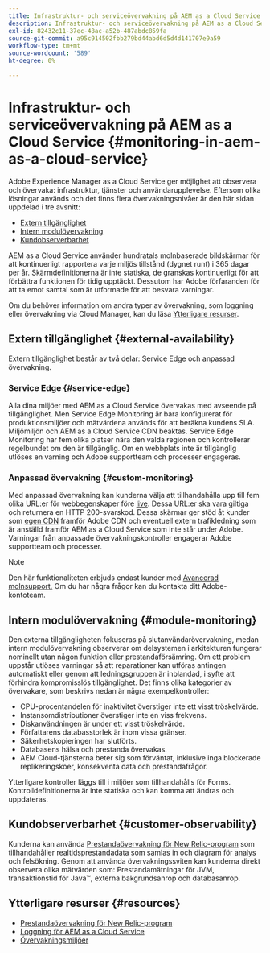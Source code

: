 ```yaml
---
title: Infrastruktur- och serviceövervakning på AEM as a Cloud Service
description: Infrastruktur- och serviceövervakning på AEM as a Cloud Service
exl-id: 82432c11-37ec-48ac-a52b-487abdc859fa
source-git-commit: a95c914502fbb279bd44abd6d5d4d141707e9a59
workflow-type: tm+mt
source-wordcount: '589'
ht-degree: 0%

---
```


# Infrastruktur- och serviceövervakning på AEM as a Cloud Service {#monitoring-in-aem-as-a-cloud-service}

Adobe Experience Manager as a Cloud Service ger möjlighet att observera och övervaka: infrastruktur, tjänster och användarupplevelse. Eftersom olika lösningar används och det finns flera övervakningsnivåer är den här sidan uppdelad i tre avsnitt:

* [Extern tillgänglighet](#external-availability)
* [Intern modulövervakning](#module-monitoring)
* [Kundobserverbarhet](#customer-observability)

AEM as a Cloud Service använder hundratals molnbaserade bildskärmar för att kontinuerligt rapportera varje miljös tillstånd (dygnet runt) i 365 dagar per år. Skärmdefinitionerna är inte statiska, de granskas kontinuerligt för att förbättra funktionen för tidig upptäckt. Dessutom har Adobe förfaranden för att ta emot samtal som är utformade för att besvara varningar.

Om du behöver information om andra typer av övervakning, som loggning eller övervakning via Cloud Manager, kan du läsa [Ytterligare resurser](#resources).

## Extern tillgänglighet {#external-availability}

Extern tillgänglighet består av två delar: Service Edge och anpassad övervakning.

### Service Edge {#service-edge}

Alla dina miljöer med AEM as a Cloud Service övervakas med avseende på tillgänglighet. Men Service Edge Monitoring är bara konfigurerat för produktionsmiljöer och mätvärdena används för att beräkna kundens SLA. Miljömiljön och AEM as a Cloud Service CDN beaktas. Service Edge Monitoring har fem olika platser nära den valda regionen och kontrollerar regelbundet om den är tillgänglig. Om en webbplats inte är tillgänglig utlöses en varning och Adobe supportteam och processer engageras.

### Anpassad övervakning {#custom-monitoring}

Med anpassad övervakning kan kunderna välja att tillhandahålla upp till fem olika URL:er för webbegenskaper före [live](/help/journey-migration/go-live.md). Dessa URL:er ska vara giltiga och returnera en HTTP 200-svarskod. Dessa skärmar ger stöd åt kunder som [egen CDN](/help/implementing/dispatcher/cdn.md#point-to-point-CDN) framför Adobe CDN och eventuell extern trafikledning som är anställd framför AEM as a Cloud Service som inte står under Adobe. Varningar från anpassade övervakningskontroller engagerar Adobe supportteam och processer.

>[!NOTE]
>
> Den här funktionaliteten erbjuds endast kunder med [Avancerad molnsupport.](https://experienceleague.adobe.com/docs/support-resources/data-sheets/overview.html#support-add-ons) Om du har några frågor kan du kontakta ditt Adobe-kontoteam.

## Intern modulövervakning {#module-monitoring}

Den externa tillgängligheten fokuseras på slutanvändarövervakning, medan intern modulövervakning observerar om delsystemen i arkitekturen fungerar nominellt utan någon funktion eller prestandaförsämring. Om ett problem uppstår utlöses varningar så att reparationer kan utföras antingen automatiskt eller genom att ledningsgruppen är inblandad, i syfte att förhindra kompromisslös tillgänglighet. Det finns olika kategorier av övervakare, som beskrivs nedan är några exempelkontroller:

* CPU-procentandelen för inaktivitet överstiger inte ett visst tröskelvärde.
* Instansomdistributioner överstiger inte en viss frekvens.
* Diskanvändningen är under ett visst tröskelvärde.
* Författarens databasstorlek är inom vissa gränser.
* Säkerhetskopieringen har slutförts.
* Databasens hälsa och prestanda övervakas.
* AEM Cloud-tjänsterna beter sig som förväntat, inklusive inga blockerade replikeringsköer, konsekventa data och prestandafrågor.

Ytterligare kontroller läggs till i miljöer som tillhandahålls för Forms. Kontrolldefinitionerna är inte statiska och kan komma att ändras och uppdateras.

## Kundobserverbarhet {#customer-observability}

Kunderna kan använda [Prestandaövervakning för New Relic-program](https://experienceleague.adobe.com/docs/experience-manager-cloud-service/content/implementing/using-cloud-manager/user-access-new-relic.html) som tillhandahåller realtidsprestandadata som samlas in och diagram för analys och felsökning. Genom att använda övervakningssviten kan kunderna direkt observera olika mätvärden som: Prestandamätningar för JVM, transaktionstid för Java™, externa bakgrundsanrop och databasanrop.

## Ytterligare resurser {#resources}

* [Prestandaövervakning för New Relic-program](https://experienceleague.adobe.com/docs/experience-manager-cloud-service/content/implementing/using-cloud-manager/user-access-new-relic.html)
* [Loggning för AEM as a Cloud Service](https://experienceleague.adobe.com/docs/experience-manager-cloud-service/content/implementing/developing/logging.html)
* [Övervakningsmiljöer](https://experienceleague.adobe.com/docs/experience-manager-cloud-manager/content/using/monitoring-environments.html)
